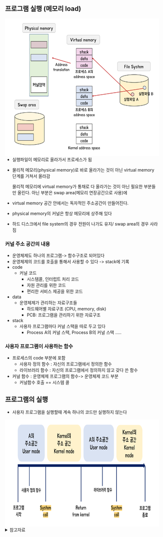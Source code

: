 ## 프로그램 실행 (메모리 load)

<img src='./img/0x03_메모리로드.png' width="700" height="450" align="left"/>  



- 실행파일이 메모리로 올라가서 프로세스가 됨

- 물리적 메모리(physical memory)로 바로 올라가는 것이 아닌 virtual memory 단계를 거쳐서 올라감

  물리적 메모리에 virtual memory가 통채로 다 올라가는 것이 아닌 필요한 부분들만 올린다. 아닌 부분은 swap area(메모리 연장공간으로 사용)에

- virtual memory 공간 안에서는 독자적인 주소공간이 만들어진다.

- physical memory의 커널은 항상 메모리에 상주해 있다

- 하드 디스크에서 file system의 경우 전원이 나가도 유지/ swap area의 경우 사라짐

### 커널 주소 공간의 내용

- 운영체제도 하나의 프로그램-> 함수구조로 되어있다
- 운영체제의 코드를 호출을 통해서 사용할 수 있다 -> stack에 기록
- code
  - 커널 코드
    - 시스템콜, 인터럽트 처리 코드
    - 자원 관리를 위한 코드
    - 편리한 서비스 제공을 위한 코드
- data
  - 운영체제가 관리하는 자료구조들
    - 하드웨어별 자료구조 (CPU, memory, disk)
    - PCB: 프로그램을 관리하기 위한 자료구조
- stack
  - 사용자 프로그램마다 커널 스택을 따로 두고 있다
    - Process A의 커널 스택, Process B의 커널 스택 .....

### 사용자 프로그램이 사용하는 함수

- 프로세스의 code 부분에 포함
  - 사용자 정의 함수 : 자신의 프로그램에서 정의한 함수
  - 라이브러리 함수 : 자신의 프로그램에서 정의하지 않고 갖다 쓴 함수
- 커널 함수 : 운영체제 프로그램의 함수-> 운영체제 코드 부분
  - 커널함수 호출 == 시스템 콜

## 프로그램의 실행

- 사용자 프로그램을 실행할때 계속 하나의 코드만 실행하지 않는다

<img src='./img/0x03_프로그램실행.png' width="700" height="350" align="left">







<details>
  <summary>참고자료</summary>
  <div markdown="1">
    http://www.kocw.or.kr/home/search/kemView.do?kemId=1046323<br>
    Operating System Concepts 10th edition<br>
  </div>
</details>
